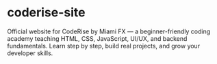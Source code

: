 # coderise-site
Official website for CodeRise by Miami FX — a beginner-friendly coding academy teaching HTML, CSS, JavaScript, UI/UX, and backend fundamentals. Learn step by step, build real projects, and grow your developer skills.
